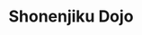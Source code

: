 ---
layout: dojo
fellow: yes
location: "Glasgow"
title: "Shonenjiku Dojo"
dojo-mon: Honda-mon-s.png
dojo-avatar: fellow_dojo_glasgow.jpg
entrance_picture: fellow_dojo_glasgow.jpg
practice_picture: default_practice.png
map: "https://www.google.com/maps/embed?pb=!1m18!1m12!1m3!1d3804.753756349037!2d-4.340922922065902!3d55.890334573135455!2m3!1f0!2f0!3f0!3m2!1i1024!2i768!4f13.1!3m3!1m2!1s0x48884588cf36df93%3A0xe347971d8a20c87a!2sKnightswood%20Secondary%20School!5e1!3m2!1sen!2suk!4v1739060938828!5m2!1sen!2suk"
address: "
Knightswood Secondary School,<br> Knightswood Road,<br> Glasgow"
time: "Fri 19:00 - 21:00"
email: billy.smart@btinternet.com
phone: "0141 954 8535"

sensei_picture: billy_smart.jpg
sensei_name: Billy Smart Sensei, 5th Dan
sensei_bio: "Shonenjiku dojo leader is Billy Smart sensei. Billy sensei has been licenced through the British Kendo Association since 1988 to practice the Martial Art of Iaido. He currently holds the grades of 5th Dan Iaido and 5th Dan Jodo, although he no longer teaches Jodo. <br><br>

He established Shonenjiku Glasgow in 1991 to progress the practice of Iaido in Scotland, and has provided squad members in both Iaido and Jodo British National Squads. Billy maintains the aim is to provide a safe and enjoyable environment where all can learn Iaido to grow our individual abilities."
---